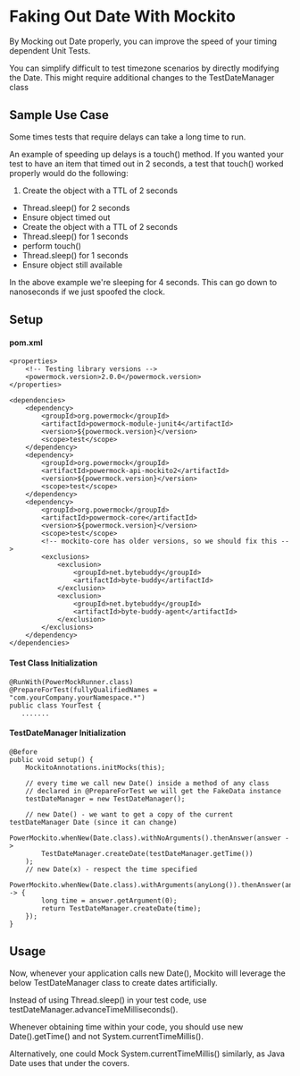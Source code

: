 # Faking Out Date With Mockito

By Mocking out Date properly, you can improve the speed of your timing dependent Unit Tests.

You can simplify difficult to test timezone scenarios by directly modifying the Date.  This might require additional changes to the TestDateManager class

## Sample Use Case

Some times tests that require delays can take a long time to run.

An example of speeding up delays is a touch() method.  If you wanted your test to have an item that timed out in 2 seconds, a test that touch() worked properly would do the following:

1.  Create the object with a TTL of 2 seconds
- Thread.sleep() for 2 seconds
- Ensure object timed out
- Create the object with a TTL of 2 seconds
- Thread.sleep() for 1 seconds
- perform touch()
- Thread.sleep() for 1 seconds
- Ensure object still available

In the above example we're sleeping for 4 seconds.  This can go down to nanoseconds if we just spoofed the clock.

## Setup

#### pom.xml
```
<properties>
    <!-- Testing library versions -->
    <powermock.version>2.0.0</powermock.version>
</properties>

<dependencies>
    <dependency>
        <groupId>org.powermock</groupId>
        <artifactId>powermock-module-junit4</artifactId>
        <version>${powermock.version}</version>
        <scope>test</scope>
    </dependency>
    <dependency>
        <groupId>org.powermock</groupId>
        <artifactId>powermock-api-mockito2</artifactId>
        <version>${powermock.version}</version>
        <scope>test</scope>
    </dependency>
    <dependency>
        <groupId>org.powermock</groupId>
        <artifactId>powermock-core</artifactId>
        <version>${powermock.version}</version>
        <scope>test</scope>
        <!-- mockito-core has older versions, so we should fix this -->
        <exclusions>
            <exclusion>
                <groupId>net.bytebuddy</groupId>
                <artifactId>byte-buddy</artifactId>
            </exclusion>
            <exclusion>
                <groupId>net.bytebuddy</groupId>
                <artifactId>byte-buddy-agent</artifactId>
            </exclusion>
        </exclusions>
    </dependency>
</dependencies>
```

#### Test Class Initialization
```
@RunWith(PowerMockRunner.class)
@PrepareForTest(fullyQualifiedNames = "com.yourCompany.yourNamespace.*")
public class YourTest {
   .......
```

#### TestDateManager Initialization
```
@Before
public void setup() {
    MockitoAnnotations.initMocks(this);

    // every time we call new Date() inside a method of any class
    // declared in @PrepareForTest we will get the FakeData instance
    testDateManager = new TestDateManager();

    // new Date() - we want to get a copy of the current testDateManager Date (since it can change)
    PowerMockito.whenNew(Date.class).withNoArguments().thenAnswer(answer ->
        TestDateManager.createDate(testDateManager.getTime())
    );
    // new Date(x) - respect the time specified
    PowerMockito.whenNew(Date.class).withArguments(anyLong()).thenAnswer(answer -> {
        long time = answer.getArgument(0);
        return TestDateManager.createDate(time);
    });
}

```
## Usage

Now, whenever your application calls new Date(), Mockito will leverage the below TestDateManager class to create dates artificially.

Instead of using Thread.sleep() in your test code, use testDateManager.advanceTimeMilliseconds().

Whenever obtaining time within your code, you should use new Date().getTime() and not System.currentTimeMillis().

Alternatively, one could Mock System.currentTimeMillis() similarly, as Java Date uses that under the covers.

